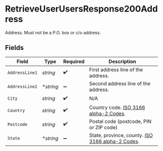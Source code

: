 # RetrieveUserUsersResponse200Address

Address. Must not be a P.O. box or c/o address.


## Fields

| Field                                                                                                | Type                                                                                                 | Required                                                                                             | Description                                                                                          |
| ---------------------------------------------------------------------------------------------------- | ---------------------------------------------------------------------------------------------------- | ---------------------------------------------------------------------------------------------------- | ---------------------------------------------------------------------------------------------------- |
| `AddressLine1`                                                                                       | *string*                                                                                             | :heavy_check_mark:                                                                                   | First address line of the address.                                                                   |
| `AddressLine2`                                                                                       | **string*                                                                                            | :heavy_minus_sign:                                                                                   | Second address line of the address.                                                                  |
| `City`                                                                                               | *string*                                                                                             | :heavy_check_mark:                                                                                   | N/A                                                                                                  |
| `Country`                                                                                            | *string*                                                                                             | :heavy_check_mark:                                                                                   | Country code. [ISO 3166 alpha-2 Codes](https://en.wikipedia.org/wiki/ISO_3166-1_alpha-2).            |
| `Postcode`                                                                                           | *string*                                                                                             | :heavy_check_mark:                                                                                   | Postal code (postcode, PIN or ZIP code)                                                              |
| `State`                                                                                              | **string*                                                                                            | :heavy_minus_sign:                                                                                   | State, province, county. [ISO 3166 alpha-2 Codes](https://en.wikipedia.org/wiki/ISO_3166-1_alpha-2). |